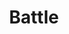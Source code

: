 ---
permalink: /technicalreference/battle/battle/
layout: default
title: Battle
nav_order: 3
parent: Technical Reference
---